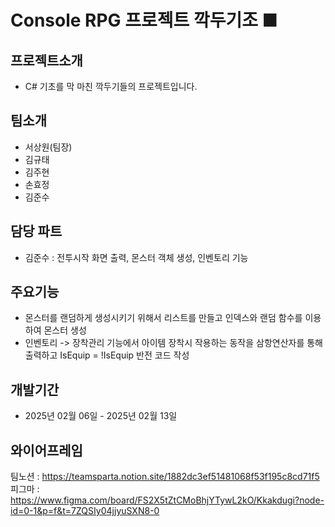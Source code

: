 # Console RPG 프로젝트 깍두기조 ■


## 프로젝트소개
- C# 기초를 막 마친 깍두기들의 프로젝트입니다.


## 팀소개
- 서상원(팀장)
- 김규태
- 김주현
- 손효정
- 김준수

## 담당 파트
- 김준수 : 전투시작 화면 출력, 몬스터 객체 생성, 인벤토리 기능

## 주요기능
- 몬스터를 랜덤하게 생성시키기 위해서 리스트를 만들고 인덱스와 랜덤 함수를 이용하여 몬스터 생성
- 인벤토리 -> 장착관리 기능에서 아이템 장착시 작용하는 동작을 삼항연산자를 통해 출력하고 IsEquip = !IsEquip 반전 코드 작성




## 개발기간
- 2025년 02월 06일 - 2025년 02월 13일


## 와이어프레임
팀노션 : https://teamsparta.notion.site/1882dc3ef51481068f53f195c8cd71f5
피그마 : https://www.figma.com/board/FS2X5tZtCMoBhjYTywL2kO/Kkakdugi?node-id=0-1&p=f&t=7ZQSIy04jjyuSXN8-0
